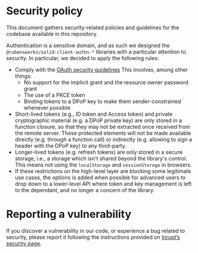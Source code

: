 # Security policy

This document gathers security-related policies and guidelines for the codebase
available in this repository.

Authentication is a sensitive domain, and as such we designed the `@rubensworks/solid-client-authn-*`
libraries with a particular attention to security. In particular, 
we decided to apply the following rules:

- Comply with the [OAuth security guidelines](https://tools.ietf.org/id/draft-ietf-oauth-security-topics-15.html)
This involves, among other things:
  - No support for the implicit grant and the resource owner password grant
  - The use of a PKCE token
  - Binding tokens to a DPoP key to make them sender-constrained whenever possible
- Short-lived tokens (e.g., ID token and Access token) and private cryptographic
material (e.g. a DPoP private key) are only stored in a function closure, so that
they may not be extracted once received from the remote server. These protected 
elements will not be made available directly (e.g. through a function call) or
indirectly (e.g. allowing to sign a header with the DPoP key) to any third-party.
- Longer-lived tokens (e.g. refresh tokens) are only stored in a secure storage,
i.e., a storage which isn't shared beyond the library's control. This means not using
the `localStorage` and `sessionStorage` in browsers.
- If these restrictions on the high-level layer are blocking some legitimate use
cases, the options is added when possible for advanced users to drop down to a
lower-level API where token and key management is left to the dependant, and no
longer a concern of the library. 

# Reporting a vulnerability

If you discover a vulnerability in our code, or experience a bug related to security,
please report it following the instructions provided on [Inrupt’s security page](https://inrupt.com/security/).